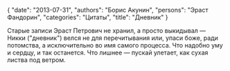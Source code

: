 {
   "date": "2013-07-31",
   "authors": "Борис Акунин",
   "persons": "Эраст Фандорин",
   "categories": "Цитаты",
   "title": "Дневник"
}

Старые записи Эраст Петрович не хранил, а просто выкидывал — Никки ("дневник") велся не для перечитывания или, упаси боже, ради потомства, а исключительно во имя самого процесса. Что надобно уму и сердцу, и так останется. Что лишнее — пускай улетает, как сухая листва под ветром.
